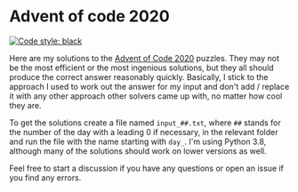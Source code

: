 # Advent of code 2020

[![Code style: black](https://img.shields.io/badge/code%20style-black-000000.svg)](https://github.com/psf/black)

Here are my solutions to the [Advent of Code 2020](https://adventofcode.com/2020) puzzles. They may not be the most efficient or the most ingenious solutions, but they all should produce the correct answer reasonably quickly. Basically, I stick to the approach I used to work out the answer for my input and don't add / replace it with any other approach other solvers came up with, no matter how cool they are.

To get the solutions create a file named `input_##.txt`, where `##` stands for the number of the day with a leading 0 if necessary, in the relevant folder and run the file with the name starting with `day_`. I'm using Python 3.8, although many of the solutions should work on lower versions as well.

Feel free to start a discussion if you have any questions or open an issue if you find any errors.
